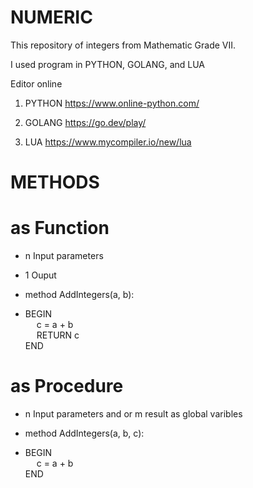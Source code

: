 # NUMERIC

This repository of integers from Mathematic Grade VII.

I used program in PYTHON, GOLANG, and LUA

Editor online
1. PYTHON
https://www.online-python.com/

2. GOLANG
https://go.dev/play/

3. LUA
https://www.mycompiler.io/new/lua



# METHODS 
# as Function
- n Input parameters
- 1 Ouput

- method AddIntegers(a, b): 
- BEGIN \
  &emsp; c = a + b \
  &emsp; RETURN c \
  END 


# as Procedure
- n Input parameters and or m result as global varibles

- method AddIntegers(a, b, c): 
- BEGIN \
  &emsp; c = a + b \
  END 
